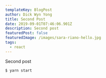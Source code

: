 ```yaml
---
templateKey: BlogPost
author: Dick Wyn Yong
title: Second Post
date: 2019-09-01T07:46:06.901Z
description: Second post
featuredPost: false
featuredImage: /images/sara-riano-hello.jpg
tags:
  - react
---
```


Second post

```sh
$ yarn start
```
